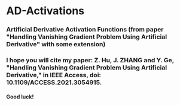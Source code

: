 # AD-Activations
### Artificial Derivative Activation Functions (from paper "Handling Vanishing Gradient Problem Using Artificial Derivative" with some extension)
### I hope you will cite my paper: Z. Hu, J. ZHANG and Y. Ge, "Handling Vanishing Gradient Problem Using Artificial Derivative," in IEEE Access, doi: 10.1109/ACCESS.2021.3054915.
#### Good luck!
